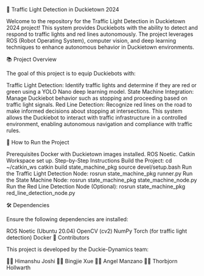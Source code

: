 🚦 Traffic Light Detection in Duckietown 2024

Welcome to the repository for the Traffic Light Detection in Duckietown 2024 project! This system provides Duckiebots with the ability to detect and respond to traffic lights and red lines autonomously. The project leverages ROS (Robot Operating System), computer vision, and deep learning techniques to enhance autonomous behavior in Duckietown environments.

📚 Project Overview

The goal of this project is to equip Duckiebots with:

Traffic Light Detection: Identify traffic lights and determine if they are red or green using a YOLO Nano deep learning model.
State Machine Integration: Manage Duckiebot behavior such as stopping and proceeding based on traffic light signals.
Red Line Detection: Recognize red lines on the road to make informed decisions about stopping at intersections.
This system allows the Duckiebot to interact with traffic infrastructure in a controlled environment, enabling autonomous navigation and compliance with traffic rules.

🚀 How to Run the Project

Prerequisites
Docker with Duckietown images installed.
ROS Noetic.
Catkin Workspace set up.
Step-by-Step Instructions
Build the Project:
cd ~/catkin_ws
catkin build state_machine_pkg
source devel/setup.bash
Run the Traffic Light Detection Node:
rosrun state_machine_pkg runner.py
Run the State Machine Node:
rosrun state_machine_pkg state_machine_node.py
Run the Red Line Detection Node (Optional):
rosrun state_machine_pkg red_line_detection_node.py


🛠️ Dependencies

Ensure the following dependencies are installed:

ROS Noetic (Ubuntu 20.04)
OpenCV (cv2)
NumPy
Torch (for traffic light detection)
Docker
🤝 Contributors

This project is developed by the Duckie-Dynamics team:

🧑‍💻 Himanshu Joshi
👩‍💻 Bingjie Xue
🧑‍💻 Angel Manzano
🧑‍💻 Thorbjorn Hollwarth